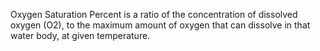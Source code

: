 Oxygen Saturation Percent is a ratio of the concentration of dissolved oxygen (O2), to the maximum amount of oxygen that can dissolve in that water body, at given temperature.